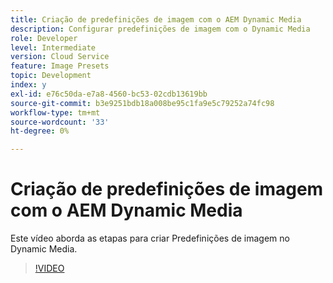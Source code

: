 ```yaml
---
title: Criação de predefinições de imagem com o AEM Dynamic Media
description: Configurar predefinições de imagem com o Dynamic Media
role: Developer
level: Intermediate
version: Cloud Service
feature: Image Presets
topic: Development
index: y
exl-id: e76c50da-e7a8-4560-bc53-02cdb13619bb
source-git-commit: b3e9251bdb18a008be95c1fa9e5c79252a74fc98
workflow-type: tm+mt
source-wordcount: '33'
ht-degree: 0%

---
```


# Criação de predefinições de imagem com o AEM Dynamic Media

Este vídeo aborda as etapas para criar Predefinições de imagem no Dynamic Media.

>[!VIDEO](https://video.tv.adobe.com/v/335459?quality=12&learn=on)
